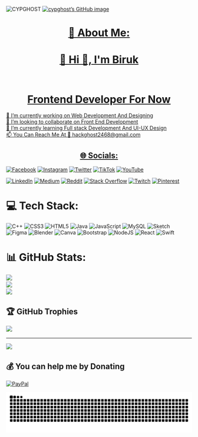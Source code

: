 ![CYPGHOST](https://github.com/cypghost/cypghost/blob/main/THAT%20SOFTWARE%20LIFE%20(1).png)
<a align=center href="https://github.com/cypghost" target="_blank" rel="noopener noreferrer"><img src="https://github-business-card.vercel.app/api/github?username=cypghost" alt="cypghost’s GitHub image" width="600" height="314" />
# 💫 About Me:
<h1 align=center>🤖 Hi 👋, I'm Biruk</h1><h1 align=center><br>Frontend Developer For Now<br></h1>🔭 I’m currently working on Web Development And Designing<br>👯 I’m looking to collaborate on Front End Development<br>🌱 I’m currently learning Full stack Development And UI-UX Design<br>📫 You Can Reach Me At 📧 hackghost2468@gmail.com


## 🌐 Socials:
[![Facebook](https://img.shields.io/badge/Facebook-%231877F2.svg?logo=Facebook&logoColor=white)](https://facebook.com/biruk.mes.3) 
[![Instagram](https://img.shields.io/badge/Instagram-%23E4405F.svg?logo=Instagram&logoColor=white)](https://instagram.com/biruk__m)
[![Twitter](https://img.shields.io/badge/Twitter-%231DA1F2.svg?logo=Twitter&logoColor=white)](https://twitter.com/Bi2kmes)
[![TikTok](https://img.shields.io/badge/TikTok-%23000000.svg?logo=TikTok&logoColor=white)](https://tiktok.com/@@valeid4)
[![YouTube](https://img.shields.io/badge/YouTube-%23FF0000.svg?logo=YouTube&logoColor=white)](https://youtube.com/c/UCeOyQjuIqU1-ayFd9t0GtUQ) 

[![LinkedIn](https://img.shields.io/badge/LinkedIn-%230077B5.svg?logo=linkedin&logoColor=white)](https://linkedin.com/in/biruk-mesfin-b10397219) 
[![Medium](https://img.shields.io/badge/Medium-12100E?logo=medium&logoColor=white)](https://medium.com/@@hackghost2468) 
[![Reddit](https://img.shields.io/badge/Reddit-%23FF4500.svg?logo=Reddit&logoColor=white)](https://reddit.com/user/TheGatsbys) 
[![Stack Overflow](https://img.shields.io/badge/-Stackoverflow-FE7A16?logo=stack-overflow&logoColor=white)](https://stackoverflow.com/users/19643279/ghost) 
[![Twitch](https://img.shields.io/badge/Twitch-%239146FF.svg?logo=Twitch&logoColor=white)](https://twitch.tv/jinxoxoxo)
[![Pinterest](https://img.shields.io/badge/Pinterest-%23E60023.svg?logo=Pinterest&logoColor=white)](https://pinterest.com/TheGatsbys) 



# 💻 Tech Stack:
![C++](https://img.shields.io/badge/c++-%2300599C.svg?style=plastic&logo=c%2B%2B&logoColor=white) 
![CSS3](https://img.shields.io/badge/css3-%231572B6.svg?style=plastic&logo=css3&logoColor=white)
![HTML5](https://img.shields.io/badge/html5-%23E34F26.svg?style=plastic&logo=html5&logoColor=white)
![Java](https://img.shields.io/badge/java-%23ED8B00.svg?style=plastic&logo=java&logoColor=white)
![JavaScript](https://img.shields.io/badge/javascript-%23323330.svg?style=plastic&logo=javascript&logoColor=%23F7DF1E)
![MySQL](https://img.shields.io/badge/mysql-%2300f.svg?style=plastic&logo=mysql&logoColor=white)
![Sketch](https://img.shields.io/badge/Sketch-FFB387?style=plastic&logo=sketch&logoColor=black)
![Figma](https://img.shields.io/badge/figma-%23F24E1E.svg?style=plastic&logo=figma&logoColor=white)
![Blender](https://img.shields.io/badge/blender-%23F5792A.svg?style=plastic&logo=blender&logoColor=white)
![Canva](https://img.shields.io/badge/Canva-%2300C4CC.svg?style=plastic&logo=Canva&logoColor=white)
![Bootstrap](https://img.shields.io/badge/bootstrap-%23563D7C.svg?style=plastic&logo=bootstrap&logoColor=white)
![NodeJS](https://img.shields.io/badge/node.js-6DA55F?style=plastic&logo=node.js&logoColor=white)
![React](https://img.shields.io/badge/react-%2320232a.svg?style=plastic&logo=react&logoColor=%2361DAFB)
![Swift](https://img.shields.io/badge/swift-F54A2A?style=plastic&logo=swift&logoColor=white) 

<!--
![Shell Script](https://img.shields.io/badge/shell_script-%23121011.svg?style=plastic&logo=gnu-bash&logoColor=white) 
![Python](https://img.shields.io/badge/python-3670A0?style=plastic&logo=python&logoColor=ffdd54)
![Dart](https://img.shields.io/badge/dart-%230175C2.svg?style=plastic&logo=dart&logoColor=white) 
-->
<!--
![Firebase](https://img.shields.io/badge/firebase-%23039BE5.svg?style=plastic&logo=firebase) 
![Flutter](https://img.shields.io/badge/Flutter-%2302569B.svg?style=plastic&logo=Flutter&logoColor=white) 
-->

<!-- 
![Google Cloud](https://img.shields.io/badge/Google%20Cloud-%234285F4.svg?style=plastic&logo=google-cloud&logoColor=white)
![Nginx](https://img.shields.io/badge/nginx-%23009639.svg?style=plastic&logo=nginx&logoColor=white)
![Apache](https://img.shields.io/badge/apache-%23D42029.svg?style=plastic&logo=apache&logoColor=white) 
-->

<!-- 
![Pandas](https://img.shields.io/badge/pandas-%23150458.svg?style=plastic&logo=pandas&logoColor=white)
![Portfolio](https://img.shields.io/badge/Portfolio-%23000000.svg?style=plastic&logo=firefox&logoColor=#FF7139)  
-->

# 📊 GitHub Stats:
![](https://github-readme-stats.vercel.app/api?username=cypghost&theme=highcontrast&hide_border=true&include_all_commits=false&count_private=true)<br/>
![](https://github-readme-streak-stats.herokuapp.com/?user=cypghost&theme=highcontrast&hide_border=true)<br/>
![](https://github-readme-stats.vercel.app/api/top-langs/?username=cypghost&theme=highcontrast&hide_border=true&include_all_commits=false&count_private=true&layout=compact)

## 🏆 GitHub Trophies
![](https://github-trophies.vercel.app/?username=cypghost&theme=nord&no-frame=true&no-bg=true&margin-w=4)

---
[![](https://visitcount.itsvg.in/api?id=cypghost&icon=0&color=7)](https://visitcount.itsvg.in)

  ## 💰 You can help me by Donating
  [![PayPal](https://img.shields.io/badge/PayPal-00457C?style=for-the-badge&logo=paypal&logoColor=white)](https://paypal.me/https://paypal.me/mep/) 
  
  <img src="https://github.com/VishwaGauravIn/VishwaGauravIn/raw/output/github-contribution-grid-snake.svg" style="max-width: 100%;">

  <!-- Proudly created with GPRM ( https://gprm.itsvg.in ) -->






